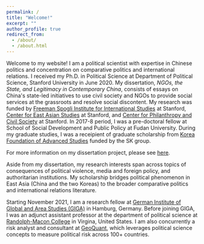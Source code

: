 ```yaml
---
permalink: /
title: "Welcome!"
excerpt: ""
author_profile: true
redirect_from:
  - /about/
  - /about.html
---
```


Welcome to my website! I am a political scientist with expertise in Chinese politics and concentration on comparative politics and international relations. I received my Ph.D. in Political Science at Department of Political Science, Stanford University in June 2020. My dissertation, *NGOs, the State, and Legitimacy in Contemporary China*, consists of essays on China's state-led initiatives to use civil society and NGOs to provide social services at the grassroots and resolve social discontent. My research was funded by [Freeman Spogli Institute for International Studies](https://fsi.stanford.edu/) at Stanford, [Center for East Asian Studies](https://ceas.stanford.edu/) at Stanford, and [Center for Philanthropy and Civil Society](https://pacscenter.stanford.edu/) at Stanford. In 2017-8 period, I was a pre-doctoral fellow at School of Social Development and Public Policy at Fudan University. During my graduate studies, I was a receipient of graduate scholarship from [Korea Foundation of Advanced Studies](http://www.kfas.or.kr/) funded by the SK group.

For more information on my dissertation project, please see [here](/dissertation/).

Aside from my dissertation, my research interests span across topics of consequences of political violence, media and foreign policy, and authoritarian institutions. My scholarship bridges political phenomenon in East Asia (China and the two Koreas) to the broader comparative politics and international relations literature.

Starting November 2021, I am a research fellow at [German Institute of Global and Area Studies (GIGA)](https://www.giga-hamburg.de/en/) in Hamburg, Germany. Before joining GIGA, I was an adjunct assistant professor at the department of political science at [Randolph-Macon College](https://www.rmc.edu/) in Virgina, United States. I am also concurrently a risk analyst and consultant at [GeoQuant](https://geoquant.com/), which leverages political science concepts to measure political risk across 100+ countries.
